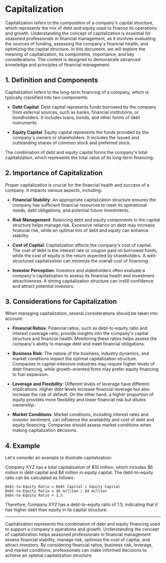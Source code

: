 # Capitalization

Capitalization refers to the composition of a company's capital structure, which represents the mix of debt and equity used to finance its operations and growth. Understanding the concept of capitalization is essential for seasoned professionals in financial management, as it involves evaluating the sources of funding, assessing the company's financial health, and optimizing the capital structure. In this document, we will explore the meaning of capitalization, its components, importance, and key considerations. The content is designed to demonstrate advanced knowledge and principles of financial management.

## 1. Definition and Components

Capitalization refers to the long-term financing of a company, which is typically classified into two components:

- **Debt Capital**: Debt capital represents funds borrowed by the company from external sources, such as banks, financial institutions, or bondholders. It includes loans, bonds, and other forms of debt instruments.

- **Equity Capital**: Equity capital represents the funds provided by the company's owners or shareholders. It includes the issued and outstanding shares of common stock and preferred stock.

The combination of debt and equity capital forms the company's total capitalization, which represents the total value of its long-term financing.

## 2. Importance of Capitalization

Proper capitalization is crucial for the financial health and success of a company. It impacts various aspects, including:

- **Financial Stability**: An appropriate capitalization structure ensures the company has sufficient financial resources to meet its operational needs, debt obligations, and potential future investments.

- **Risk Management**: Balancing debt and equity components in the capital structure helps manage risk. Excessive reliance on debt may increase financial risk, while an optimal mix of debt and equity can enhance stability.

- **Cost of Capital**: Capitalization affects the company's cost of capital. The cost of debt is the interest rate or coupon paid on borrowed funds, while the cost of equity is the return expected by shareholders. A well-structured capitalization can minimize the overall cost of financing.

- **Investor Perception**: Investors and stakeholders often evaluate a company's capitalization to assess its financial health and investment attractiveness. A strong capitalization structure can instill confidence and attract potential investors.

## 3. Considerations for Capitalization

When managing capitalization, several considerations should be taken into account:

- **Financial Ratios**: Financial ratios, such as debt-to-equity ratio and interest coverage ratio, provide insights into the company's capital structure and financial health. Monitoring these ratios helps assess the company's ability to manage debt and meet financial obligations.

- **Business Risk**: The nature of the business, industry dynamics, and market conditions impact the optimal capitalization structure. Companies in capital-intensive industries may require higher levels of debt financing, while growth-oriented firms may prefer equity financing to fuel expansion.

- **Leverage and Flexibility**: Different levels of leverage have different implications. Higher debt levels increase financial leverage but also increase the risk of default. On the other hand, a higher proportion of equity provides more flexibility and lower financial risk but dilutes ownership.

- **Market Conditions**: Market conditions, including interest rates and investor sentiment, can influence the availability and cost of debt and equity financing. Companies should assess market conditions when making capitalization decisions.

## 4. Example

Let's consider an example to illustrate capitalization:

Company XYZ has a total capitalization of $10 million, which includes $6 million in debt capital and $4 million in equity capital. The debt-to-equity ratio can be calculated as follows:

```
Debt-to-Equity Ratio = Debt Capital / Equity Capital
Debt-to-Equity Ratio = $6 million / $4 million
Debt-to-Equity Ratio = 1.5
```

Therefore, Company XYZ has a debt-to-equity ratio of 1.5, indicating that it has higher debt than equity in its capital structure.

---

Capitalization represents the combination of debt and equity financing used to support a company's operations and growth. Understanding the concept of capitalization helps seasoned professionals in financial management assess financial stability, manage risk, optimize the cost of capital, and attract investors. By considering financial ratios, business risk, leverage, and market conditions, professionals can make informed decisions to achieve an optimal capitalization structure.